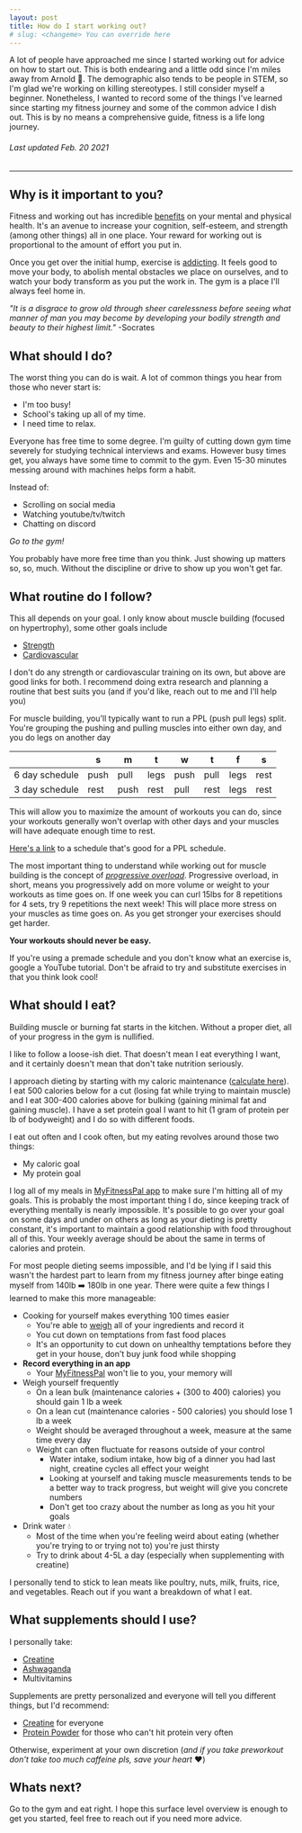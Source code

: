 ```yaml
---
layout: post
title: How do I start working out?
# slug: <changeme> You can override here
---
```


A lot of people have approached me since I started working out for advice on how to start out. This is both endearing and a little odd since I'm miles away from Arnold :muscle:. The demographic also tends to be people in STEM, so I'm glad we're working on killing stereotypes. I still consider myself a beginner. Nonetheless, I wanted to record some of the things I've learned since starting my fitness journey and some of the common advice I dish out. This is by no means a comprehensive guide, fitness is a life long journey.

###### Last updated Feb. 20 2021

---

## Why is it important to you?

Fitness and working out has incredible [benefits](https://www.ncbi.nlm.nih.gov/pmc/articles/PMC1470658/#:~:text=Exercise%20improves%20mental%20health%20by,self%2Desteem%20and%20cognitive%20function.&text=Exercise%20has%20also%20been%20found,self%2Desteem%20and%20social%20withdrawal.) on your mental and physical health. It's an avenue to increase your cognition, self-esteem, and strength (among other things) all in one place. Your reward for working out is proportional to the amount of effort you put in.

Once you get over the initial hump, exercise is [addicting](https://www.webmd.com/depression/guide/exercise-depression#:~:text=When%20you%20exercise%2C%20your%20body,similar%20to%20that%20of%20morphine.). It feels good to move your body, to abolish mental obstacles we place on ourselves, and to watch your body transform as you put the work in. The gym is a place I'll always feel home in.

*"It is a disgrace to grow old through sheer carelessness before seeing what manner of man you may become by developing your bodily strength and beauty to their highest limit."* -Socrates

## What should I do?

The worst thing you can do is wait. A lot of common things you hear from those who never start is:

- I'm too busy!
- School's taking up all of my time.
- I need time to relax.

Everyone has free time to some degree. I'm guilty of cutting down gym time severely for studying technical interviews and exams. However busy times get, you always have some time to commit to the gym. Even 15-30 minutes messing around with machines helps form a habit.

Instead of:

- Scrolling on social media
- Watching youtube/tv/twitch
- Chatting on discord

*Go to the gym!*

You probably have more free time than you think. Just showing up matters so, so, much. Without the discipline or drive to show up you won't get far.

## What routine do I follow?

This all depends on your goal. I only know about muscle building (focused on hypertrophy), some other goals include

- [Strength](https://www.coachmag.co.uk/full-body-workouts/6960/six-week-strength-training-workout-plan)
- [Cardiovascular](https://www.mcmillanrunning.com/best-5k-workout/)

I don't do any strength or cardiovascular training on its own, but above are good links for both. I recommend doing extra research and planning a routine that best suits you (and if you'd like, reach out to me and I'll help you)

For muscle building, you'll typically want to run a PPL (push pull legs) split. You're grouping the pushing and pulling muscles into either own day, and you do legs on another day

|                | s    | m    | t    | w    | t    | f    | s    |
| -------------- | ---- | ---- | ---- | ---- | ---- | ---- | ---- |
| 6 day schedule | push | pull | legs | push | pull | legs | rest |
| 3 day schedule | rest | push | rest | pull | rest | legs | rest |

This will allow you to maximize the amount of workouts you can do, since your workouts generally won't overlap with other days and your muscles will have adequate enough time to rest.

[Here's a link](https://www.aston.ac.uk/sport/news/tips/fitness-exercise/push-pull-legs#:~:text=What%20Is%20The%20Push%2FPull,the%20chest%2C%20shoulders%20and%20triceps.) to a schedule that's good for a PPL schedule.

The most important thing to understand while working out for muscle building is the concept of [*progressive overload*](https://www.healthline.com/health/progressive-overload#:~:text=Progressive%20overload%20is%20when%20you,musculoskeletal%20system%20to%20get%20stronger.&text=With%20progressive%20overload%2C%20you%20may%20notice%20you%20feel%20fitter%20and%20stronger.). Progressive overload, in short, means you progressively add on more volume or weight to your workouts as time goes on. If one week you can curl 15lbs for 8 repetitions for 4 sets, try 9 repetitions the next week! This will place more stress on your muscles as time goes on. As you get stronger your exercises should get harder.

**Your workouts should never be easy.**

If you're using a premade schedule and you don't know what an exercise is, google a YouTube tutorial. Don't be afraid to try and substitute exercises in that you think look cool!

## What should I eat?

Building muscle or burning fat starts in the kitchen. Without a proper diet, all of your progress in the gym is nullified.

I like to follow a loose-ish diet. That doesn't mean I eat everything I want, and it certainly doesn't mean that don't take nutrition seriously.

I approach dieting by starting with my caloric maintenance ([calculate here](https://www.calculator.net/calorie-calculator.html)). I eat 500 calories below for a cut (losing fat while trying to maintain muscle) and I eat 300-400 calories above for bulking (gaining minimal fat and gaining muscle). I have a set protein goal I want to hit (1 gram of protein per lb of bodyweight) and I do so with different foods.

I eat out often and I cook often, but my eating revolves around those two things:

- My caloric goal
- My protein goal

I log all of my meals in [MyFitnessPal app]() to make sure I'm hitting all of my goals. This is probably the most important thing I do, since keeping track of everything mentally is nearly impossible. It's possible to go over your goal on some days and under on others as long as your dieting is pretty constant, it's important to maintain a good relationship with food throughout all of this. Your weekly average should be about the same in terms of calories and protein.

For most people dieting seems impossible, and I'd be lying if I said this wasn't the hardest part to learn from my fitness journey after binge eating myself from 140lb :arrow_right: 180lb in one year. There were quite a few things I learned to make this more manageable:

- Cooking for yourself makes everything 100 times easier
  - You're able to [weigh](https://www.amazon.com/AmazonBasics-Stainless-Digital-Batteries-Included/dp/B06X9NQ8GX/ref=sxin_15_ac_d_rm?ac_md=1-1-ZGlnaXRhbCBraXRjaGVuIHNjYWxl-ac_d_rm_rm_rm&crid=16TVO5Z3HZ18T&cv_ct_cx=food+scale&keywords=food+scale&pd_rd_i=B06X9NQ8GX&pd_rd_r=e575efab-234f-4940-ae8f-4a437ba3f4ee&pd_rd_w=HLRg9&pd_rd_wg=cyOZT&pf_rd_p=1dcacca2-86c1-44b6-b509-8cf93960a908&pf_rd_r=34SE7HKW13M8YST6YY6N&psc=1&qid=1645135393&sprefix=food+scal%2Caps%2C101&sr=1-2-12d4272d-8adb-4121-8624-135149aa9081) all of your ingredients and record it
  - You cut down on temptations from fast food places
  - It's an opportunity to cut down on unhealthy temptations before they get in your house, don't buy junk food while shopping
- **Record everything in an app**
  - Your [MyFitnessPal](https://www.myfitnesspal.com/) won't lie to you, your memory will
- Weigh yourself frequently
  - On a lean bulk (maintenance calories + (300 to 400) calories) you should gain 1 lb a week
  - On a lean cut (maintenance calories - 500 calories) you should lose 1 lb a week
  - Weight should be averaged throughout a week, measure at the same time every day
  - Weight can often fluctuate for reasons outside of your control 
    - Water intake, sodium intake, how big of a dinner you had last night, creatine cycles all effect your weight
    - Looking at yourself and taking muscle measurements tends to be a better way to track progress, but weight will give you concrete numbers
    - Don't get too crazy about the number as long as you hit your goals 
- Drink water :droplet:
  - Most of the time when you're feeling weird about eating (whether you're trying to or trying not to) you're just thirsty
  - Try to drink about 4-5L a day (especially when supplementing with creatine)

I personally tend to stick to lean meats like poultry, nuts, milk, fruits, rice, and vegetables. Reach out if you want a breakdown of what I eat.

## What supplements should I use?

I personally take:

- [Creatine](https://www.mayoclinic.org/drugs-supplements-creatine/art-20347591)
- [Ashwaganda](https://www.webmd.com/vitamins/ai/ingredientmono-953/ashwagandha)
- Multivitamins

Supplements are pretty personalized and everyone will tell you different things, but I'd recommend:

- [Creatine](https://www.mayoclinic.org/drugs-supplements-creatine/art-20347591) for everyone
- [Protein Powder](https://www.amazon.com/dp/B07FL5NVJZ?ref=nb_sb_ss_w_as-ypp-rep_ypp_rep_k0_1_8&amp=undefined&crid=2KTRXD7ZQO2PK&sprefix=protein%2B&th=1) for those who can't hit protein very often

Otherwise, experiment at your own discretion (*and if you take preworkout don't take too much caffeine pls, save your heart* :heart:)

## Whats next?

Go to the gym and eat right. I hope this surface level overview is enough to get you started, feel free to reach out if you need more advice.
